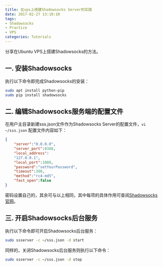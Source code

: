 ```yaml
---
title: 在vps上搭建Shadowsocks Server的实践
date: 2017-02-27 13:10:10
tags:
- Shadowsocks
- Practice
- VPS
categories: Tutorials
---
```


分享在Ubuntu VPS上搭建Shadowsocks的方法。

## 一. 安装Shadowsocks
执行以下命令即完成Shadowsocks的安装：
``` bash
sudo apt install python-pip
sudo pip install shadowsocks
```

<!--more-->
## 二. 编辑Shadowsocks服务端的配置文件
在用户主目录新建sss.json文件作为Shadowsocks Server的配置文件，`vi ~/sss.json`
配置文件内容如下：
``` json
{
    "server":"0.0.0.0",
    "server_port":8388,
    "local_address":
    "127.0.0.1",
    "local_port":1080,
    "password":"setYourPassword",
    "timeout":300,
    "method":"rc4-md5",
    "fast_open":false
}
```
密码设置自己的，其余可与以上相同，其中每项的具体作用可查阅[Shadowsocks官网](https://shadowsocks.org/en/config/quick-guide.html)。

## 三. 开启Shadowsocks后台服务
执行以下命令即可开启Shadowsocks后台服务：
``` bash
sudo ssserver -c ~/sss.json -d start
```
同样的，关闭Shadowsocks后台服务则执行以下命令：
``` bash
sudo ssserver -c ~/sss.json -d stop
```

